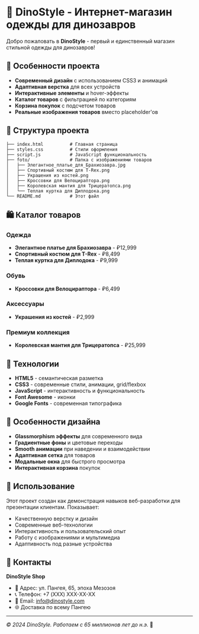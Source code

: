 # 🦕 DinoStyle - Интернет-магазин одежды для динозавров

Добро пожаловать в **DinoStyle** - первый и единственный магазин стильной одежды для динозавров! 

## 🌟 Особенности проекта

- **Современный дизайн** с использованием CSS3 и анимаций
- **Адаптивная верстка** для всех устройств
- **Интерактивные элементы** и hover-эффекты
- **Каталог товаров** с фильтрацией по категориям
- **Корзина покупок** с подсчетом товаров
- **Реальные изображения товаров** вместо placeholder'ов

## 📁 Структура проекта

```
├── index.html          # Главная страница
├── styles.css          # Стили оформления
├── script.js           # JavaScript функциональность
├── foto/               # Папка с изображениями товаров
│   ├── Элегантное_платье_для_Брахиозавра.jpg
│   ├── Спортивный костюм для T-Rex.png
│   ├── Украшения из костей.png
│   ├── Кроссовки для Велоцираптора.png
│   ├── Королевская мантия для Трицератопса.png
│   └── Теплая куртка для Диплодока.png
└── README.md           # Этот файл
```

## 🛍️ Каталог товаров

### Одежда
- **Элегантное платье для Брахиозавра** - ₽12,999
- **Спортивный костюм для T-Rex** - ₽8,499
- **Теплая куртка для Диплодока** - ₽9,999

### Обувь
- **Кроссовки для Велоцираптора** - ₽6,499

### Аксессуары
- **Украшения из костей** - ₽2,999

### Премиум коллекция
- **Королевская мантия для Трицератопса** - ₽25,999

## 🚀 Технологии

- **HTML5** - семантическая разметка
- **CSS3** - современные стили, анимации, grid/flexbox
- **JavaScript** - интерактивность и функциональность
- **Font Awesome** - иконки
- **Google Fonts** - современная типографика

## 📱 Особенности дизайна

- **Glassmorphism эффекты** для современного вида
- **Градиентные фоны** и цветовые переходы
- **Smooth анимации** при наведении и взаимодействии
- **Адаптивная сетка** для товаров
- **Модальные окна** для быстрого просмотра
- **Интерактивная корзина** покупок

## 🎯 Использование

Этот проект создан как демонстрация навыков веб-разработки для презентации клиентам. Показывает:

- Качественную верстку и дизайн
- Современные веб-технологии
- Интерактивность и пользовательский опыт
- Работу с изображениями и мультимедиа
- Адаптивность под разные устройства

## 📧 Контакты

**DinoStyle Shop**
- 📍 Адрес: ул. Пангея, 65, эпоха Мезозоя
- 📞 Телефон: +7 (XXX) XXX-XX-XX
- 📧 Email: info@dinostyle.com
- 🌐 Доставка по всему Пангею

---

*© 2024 DinoStyle. Работаем с 65 миллионов лет до н.э.* 🦕 